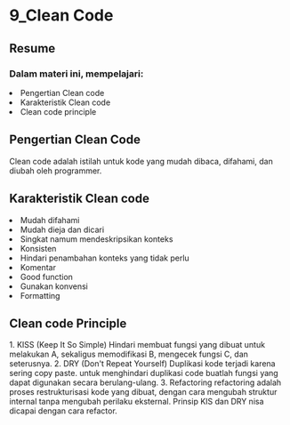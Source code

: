 <h1>9_Clean Code</h2>

<h2>Resume</h2>
<h3>Dalam materi ini, mempelajari:</h3>
<li>Pengertian Clean code </li>
<li>Karakteristik Clean code</li>
<li>Clean code principle</li>

<h2>Pengertian Clean Code</h2>
Clean code adalah istilah untuk kode yang mudah dibaca, difahami, dan diubah oleh programmer.

<h2>Karakteristik Clean code</h2>
<li>Mudah difahami</li>
<li>Mudah dieja dan dicari</li>
<li>Singkat namum mendeskripsikan konteks</li>
<li>Konsisten</li>
<li>Hindari penambahan konteks yang tidak perlu</li>
<li>Komentar</li>
<li>Good function</li>
<li>Gunakan konvensi</li>
<li>Formatting</li>

<h2>Clean code Principle</h2>
1. KISS (Keep It So Simple)
Hindari membuat fungsi yang dibuat untuk melakukan A, sekaligus memodifikasi B, mengecek fungsi C, dan seterusnya.
2. DRY (Don't Repeat Yourself)
Duplikasi kode terjadi karena sering copy paste. untuk menghindari duplikasi code buatlah fungsi yang dapat digunakan secara berulang-ulang.
3. Refactoring
refactoring adalah proses restrukturisasi kode yang dibuat, dengan cara mengubah struktur internal tanpa mengubah perilaku eksternal. Prinsip KIS dan DRY nisa dicapai dengan cara refactor.